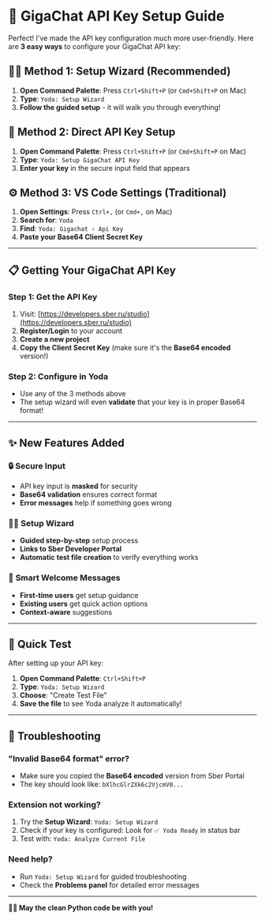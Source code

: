 # 🔑 GigaChat API Key Setup Guide

Perfect! I've made the API key configuration much more user-friendly. Here are **3 easy ways** to configure your GigaChat API key:

## 🧙‍♂️ **Method 1: Setup Wizard (Recommended)**

1. **Open Command Palette**: Press `Ctrl+Shift+P` (or `Cmd+Shift+P` on Mac)
2. **Type**: `Yoda: Setup Wizard`
3. **Follow the guided setup** - it will walk you through everything!

## 🔑 **Method 2: Direct API Key Setup**

1. **Open Command Palette**: Press `Ctrl+Shift+P` (or `Cmd+Shift+P` on Mac)
2. **Type**: `Yoda: Setup GigaChat API Key`
3. **Enter your key** in the secure input field that appears

## ⚙️ **Method 3: VS Code Settings (Traditional)**

1. **Open Settings**: Press `Ctrl+,` (or `Cmd+,` on Mac)
2. **Search for**: `Yoda`
3. **Find**: `Yoda: Gigachat › Api Key`
4. **Paste your Base64 Client Secret Key**

---

## 📋 **Getting Your GigaChat API Key**

### Step 1: Get the API Key
1. Visit: [https://developers.sber.ru/studio](https://developers.sber.ru/studio)
2. **Register/Login** to your account
3. **Create a new project**
4. **Copy the Client Secret Key** (make sure it's the **Base64 encoded** version!)

### Step 2: Configure in Yoda
- Use any of the 3 methods above
- The setup wizard will even **validate** that your key is in proper Base64 format!

---

## ✨ **New Features Added**

### 🔒 **Secure Input**
- API key input is **masked** for security
- **Base64 validation** ensures correct format
- **Error messages** help if something goes wrong

### 🧙‍♂️ **Setup Wizard**
- **Guided step-by-step** setup process
- **Links to Sber Developer Portal**
- **Automatic test file creation** to verify everything works

### 🎯 **Smart Welcome Messages**
- **First-time users** get setup guidance
- **Existing users** get quick action options
- **Context-aware** suggestions

---

## 🚀 **Quick Test**

After setting up your API key:

1. **Open Command Palette**: `Ctrl+Shift+P`
2. **Type**: `Yoda: Setup Wizard`
3. **Choose**: "Create Test File" 
4. **Save the file** to see Yoda analyze it automatically!

---

## 🐛 **Troubleshooting**

### "Invalid Base64 format" error?
- Make sure you copied the **Base64 encoded** version from Sber Portal
- The key should look like: `bXlhcGlrZXk6c2VjcmV0...`

### Extension not working?
1. Try the **Setup Wizard**: `Yoda: Setup Wizard`
2. Check if your key is configured: Look for `✅ Yoda Ready` in status bar
3. Test with: `Yoda: Analyze Current File`

### Need help?
- Run `Yoda: Setup Wizard` for guided troubleshooting
- Check the **Problems panel** for detailed error messages

---

**🧙‍♂️ May the clean Python code be with you!** 